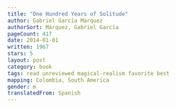 ```yaml
---
title: "One Hundred Years of Solitude"
author: Gabriel García Márquez
authorSort: Márquez, Gabriel García
pageCount: 417
date: 2014-01-01
written: 1967
stars: 5
layout: post
category: book
tags: read unreviewed magical-realism favorite best
mapping: Colombia, South America
gender: m
translatedFrom: Spanish
---
```

